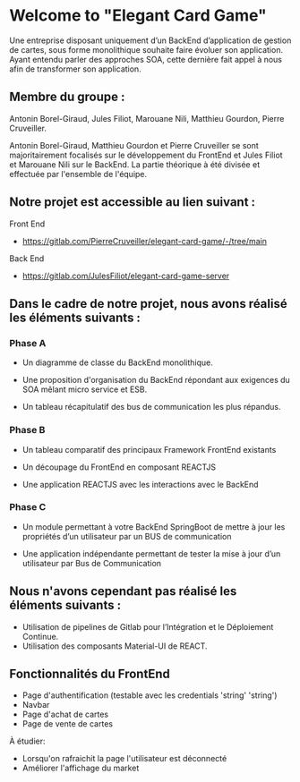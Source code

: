 # Welcome to "Elegant Card Game"

Une entreprise disposant uniquement d’un BackEnd d’application de gestion de cartes, sous forme monolithique souhaite faire évoluer son application. Ayant entendu parler des approches SOA, cette dernière fait appel à nous afin de transformer son application.


## Membre du groupe : 
Antonin Borel-Giraud, Jules Filiot, Marouane Nili, Matthieu Gourdon, Pierre Cruveiller.

Antonin Borel-Giraud, Matthieu Gourdon et Pierre Cruveiller se sont majoritairement focalisés sur le développement du FrontEnd et Jules Filiot et Marouane Nili sur le BackEnd. La partie théorique à été divisée et effectuée par l'ensemble de l'équipe.

## Notre projet est accessible au lien suivant : 
Front End
- https://gitlab.com/PierreCruveiller/elegant-card-game/-/tree/main

Back End
- https://gitlab.com/JulesFiliot/elegant-card-game-server

## Dans le cadre de notre projet, nous avons réalisé les éléments suivants : 
### Phase A
- Un diagramme de classe du BackEnd monolithique.

- Une proposition d'organisation du BackEnd répondant aux exigences du SOA mêlant micro service et ESB.

- Un tableau récapitulatif des bus de communication les plus répandus.

### Phase B
- Un tableau comparatif des principaux Framework FrontEnd existants

- Un découpage du FrontEnd en composant REACTJS

- Une application REACTJS avec les interactions avec le BackEnd

### Phase C
- Un module permettant à votre BackEnd SpringBoot de mettre à jour les propriétés d’un utilisateur par un BUS de communication

- Une application indépendante permettant de tester la mise à jour d’un utilisateur par Bus de Communication

## Nous n'avons cependant pas réalisé les éléments suivants :
- Utilisation de pipelines de Gitlab pour l’Intégration et le Déploiement Continue.
- Utilisation des composants Material-UI de REACT.



## Fonctionnalités du FrontEnd

- Page d'authentification (testable avec les credentials 'string' 'string')
- Navbar
- Page d'achat de cartes
- Page de vente de cartes

À étudier:
- Lorsqu'on rafraichit la page l'utilisateur est déconnecté
- Améliorer l'affichage du market
